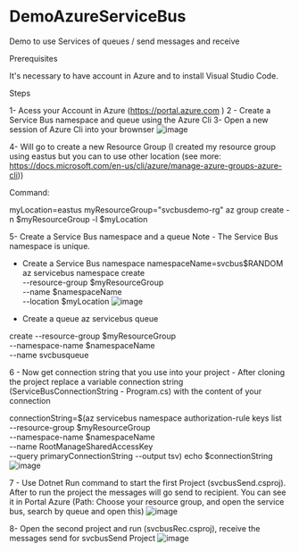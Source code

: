 # DemoAzureServiceBus
Demo to use Services of queues / send messages and receive 

Prerequisites

It's necessary to have account in Azure and to install Visual Studio Code. 

Steps

1- Acess your Account in Azure (https://portal.azure.com )
2 - Create a Service Bus namespace and queue using the Azure Cli 
3- Open a new session of Azure Cli into your brownser 
![image](https://user-images.githubusercontent.com/22642792/114311805-9d686a00-9ac6-11eb-8e94-04b50edbe33f.png)


4- Will go to create a new Resource Group (I created my resource group using eastus but you can to use other location (see more: https://docs.microsoft.com/en-us/cli/azure/manage-azure-groups-azure-cli))

  Command:
  
  myLocation=eastus
  myResourceGroup="svcbusdemo-rg"
  az group create -n $myResourceGroup -l $myLocation
  
 5- Create a Service Bus namespace and a queue
  Note - The Service Bus namespace is unique.
  
   - Create a Service Bus namespace
    namespaceName=svcbus$RANDOM
    az servicebus namespace create \
    --resource-group $myResourceGroup \
    --name $namespaceName \
    --location $myLocation
    ![image](https://user-images.githubusercontent.com/22642792/114310797-7871f800-9ac2-11eb-8324-acd04b820eab.png)

   - Create a queue
   az servicebus queue 
   
   create --resource-group $myResourceGroup \
  --namespace-name $namespaceName \
  --name svcbusqueue
  
 6 - Now get connection string that you use into your project - After cloning the project replace a variable connection string (ServiceBusConnectionString - Program.cs) with the content of your connection 
 
 connectionString=$(az servicebus namespace authorization-rule keys list \
--resource-group $myResourceGroup \
--namespace-name $namespaceName \
--name RootManageSharedAccessKey \
--query primaryConnectionString --output tsv)
echo $connectionString
![image](https://user-images.githubusercontent.com/22642792/114311755-5bd7bf00-9ac6-11eb-9e62-81e6e33b8920.png)


 7 - Use Dotnet Run command to start the first Project (svcbusSend.csproj). After to run the project the messages will go send to recipient. You can see it in Portal Azure 
 (Path: Choose your resource group, and open the service bus, search by queue and open this)
 ![image](https://user-images.githubusercontent.com/22642792/114312582-77909480-9ac9-11eb-96e3-f77d045e261e.png)
 
8- Open the second project and run (svcbusRec.csproj), receive the messages send for svcbusSend Project 
![image](https://user-images.githubusercontent.com/22642792/114312883-a5c2a400-9aca-11eb-8985-1520e2902087.png)



 
 
 
 
 
 
